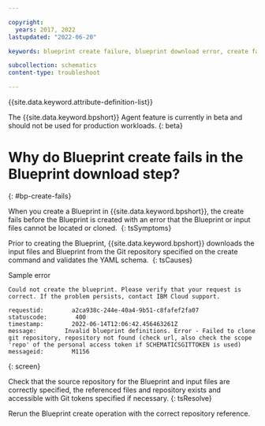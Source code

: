 ```yaml
---

copyright:
  years: 2017, 2022
lastupdated: "2022-06-20"

keywords: blueprint create failure, blueprint download error, create fails 

subcollection: schematics
content-type: troubleshoot

---
```


{{site.data.keyword.attribute-definition-list}}

The {{site.data.keyword.bpshort}} Agent feature is currently in beta and should not be used for production workloads.
{: beta}

# Why do Blueprint create fails in the Blueprint download step?
{: #bp-create-fails}

When you create a Blueprint in {{site.data.keyword.bpshort}}, the create fails before the Blueprint is created with an error that the Blueprint or input files cannot be located or cloned. 
{: tsSymptoms}

Prior to creating the Blueprint, {{site.data.keyword.bpshort}} downloads the input files and Blueprint from the Git repository specified on the create command and validates the YAML schema. 
{: tsCauses}

Sample error

```text
Could not create the blueprint. Please verify that your request is correct. If the problem persists, contact IBM Cloud support.

requestid:        a2ca938c-244e-40a4-9b51-c8fafef2fa07
statuscode:        400
timestamp:        2022-06-14T12:06:42.456463261Z
message:        Invalid blueprint definitions. Error - Failed to clone git repository, repository not found (check url, also check the scope 'repo' of the personal access token if SCHEMATICSGITTOKEN is used)
messageid:        M1156
```
{: screen}

Check that the source repository for the Blueprint and input files are correctly specified, the referenced files and repository exists and accessible with Git tokens specified if necessary.
{: tsResolve} 

Rerun the Blueprint create operation with the correct repository reference.



